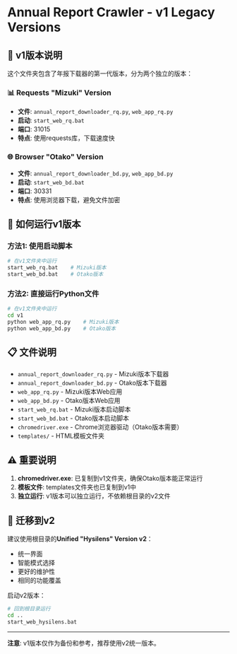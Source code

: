# Annual Report Crawler - v1 Legacy Versions

## 📁 v1版本说明

这个文件夹包含了年报下载器的第一代版本，分为两个独立的版本：

### 📊 Requests "Mizuki" Version
- **文件**: `annual_report_downloader_rq.py`, `web_app_rq.py`
- **启动**: `start_web_rq.bat`
- **端口**: 31015
- **特点**: 使用requests库，下载速度快

### 🌐 Browser "Otako" Version  
- **文件**: `annual_report_downloader_bd.py`, `web_app_bd.py`
- **启动**: `start_web_bd.bat`
- **端口**: 30331
- **特点**: 使用浏览器下载，避免文件加密

## 🚀 如何运行v1版本

### 方法1: 使用启动脚本
```bash
# 在v1文件夹中运行
start_web_rq.bat    # Mizuki版本
start_web_bd.bat    # Otako版本
```

### 方法2: 直接运行Python文件
```bash
# 在v1文件夹中运行
cd v1
python web_app_rq.py    # Mizuki版本
python web_app_bd.py    # Otako版本
```

## 📋 文件说明

- `annual_report_downloader_rq.py` - Mizuki版本下载器
- `annual_report_downloader_bd.py` - Otako版本下载器  
- `web_app_rq.py` - Mizuki版本Web应用
- `web_app_bd.py` - Otako版本Web应用
- `start_web_rq.bat` - Mizuki版本启动脚本
- `start_web_bd.bat` - Otako版本启动脚本
- `chromedriver.exe` - Chrome浏览器驱动（Otako版本需要）
- `templates/` - HTML模板文件夹

## ⚠️ 重要说明

1. **chromedriver.exe**: 已复制到v1文件夹，确保Otako版本能正常运行
2. **模板文件**: templates文件夹也已复制到v1中
3. **独立运行**: v1版本可以独立运行，不依赖根目录的v2文件

## 🔄 迁移到v2

建议使用根目录的**Unified "Hysilens" Version v2**：
- 统一界面
- 智能模式选择
- 更好的维护性
- 相同的功能覆盖

启动v2版本：
```bash
# 回到根目录运行
cd ..
start_web_hysilens.bat
```

---

**注意**: v1版本仅作为备份和参考，推荐使用v2统一版本。 